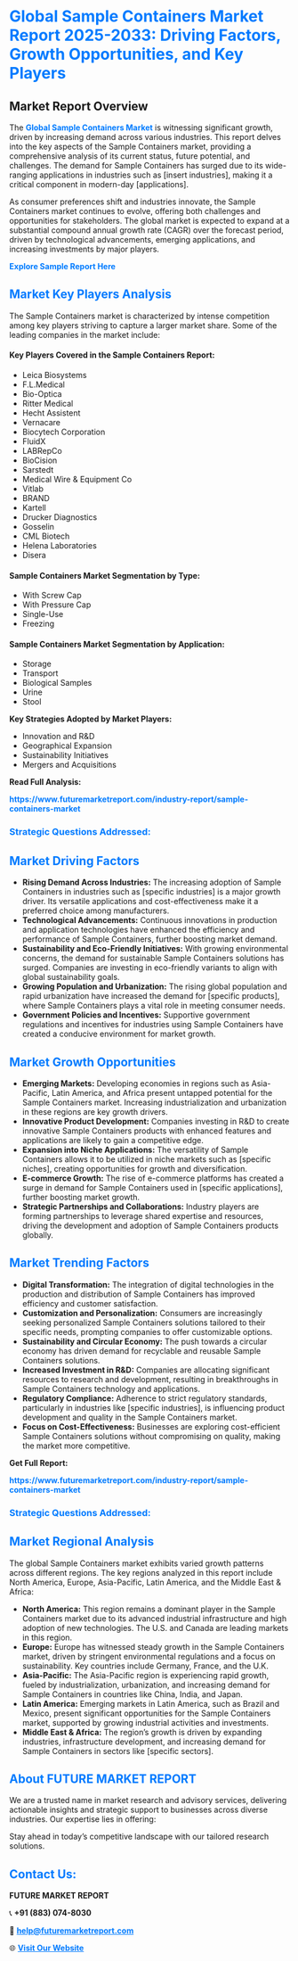 <h1 style="color: #007BFF;">Global Sample Containers Market Report 2025-2033: Driving Factors, Growth Opportunities, and Key Players</h1>

<section id="overview">
<h2>Market Report Overview</h2>
<p>The <a href="https://www.futuremarketreport.com/industry-report/sample-containers-market" style="color: #007BFF; text-decoration: none;"><strong>Global Sample Containers Market</strong></a> is witnessing significant growth, driven by increasing demand across various industries. This report delves into the key aspects of the Sample Containers market, providing a comprehensive analysis of its current status, future potential, and challenges. The demand for Sample Containers has surged due to its wide-ranging applications in industries such as [insert industries], making it a critical component in modern-day [applications].</p>
<p>As consumer preferences shift and industries innovate, the Sample Containers market continues to evolve, offering both challenges and opportunities for stakeholders. The global market is expected to expand at a substantial compound annual growth rate (CAGR) over the forecast period, driven by technological advancements, emerging applications, and increasing investments by major players.</p>
</section>

<section id="overview">
<p><a href="https://www.futuremarketreport.com/request-sample/reportId=56554" style="color: #007BFF; text-decoration: none;"><strong>Explore Sample Report Here</strong></a></p>
</section>

<section id="key-players">
<h2 style="color: #007BFF;">Market Key Players Analysis</h2>
<p>The Sample Containers market is characterized by intense competition among key players striving to capture a larger market share. Some of the leading companies in the market include:</p>
<h4>Key Players Covered in the Sample Containers Report:</h4>
<ul><li>Leica Biosystems</li><li>F.L.Medical</li><li>Bio-Optica</li><li>Ritter Medical</li><li>Hecht Assistent</li><li>Vernacare</li><li>Biocytech Corporation</li><li>FluidX</li><li>LABRepCo</li><li>BioCision</li><li>Sarstedt</li><li>Medical Wire &amp; Equipment Co</li><li>Vitlab</li><li>BRAND</li><li>Kartell</li><li>Drucker Diagnostics</li><li>Gosselin</li><li>CML Biotech</li><li>Helena Laboratories</li><li>Disera</li></ul>
<h4>Sample Containers Market Segmentation by Type:</h4>
<ul><li>With Screw Cap</li><li>With Pressure Cap</li><li>Single-Use</li><li>Freezing</li></ul>

<h4>Sample Containers Market Segmentation by Application:</h4>
<ul><li>Storage</li><li>Transport</li><li>Biological Samples</li><li>Urine</li><li>Stool</li></ul>
<p><strong>Key Strategies Adopted by Market Players:</strong></p>
<ul>
<li>Innovation and R&D</li>
<li>Geographical Expansion</li>
<li>Sustainability Initiatives</li>
<li>Mergers and Acquisitions</li>
</ul>
</section>

<section>
<p><strong>Read Full Analysis: </strong></p><a href="https://www.futuremarketreport.com/industry-report/sample-containers-market" style="color: #007BFF; text-decoration: none;"><strong>https://www.futuremarketreport.com/industry-report/sample-containers-market</strong></a>
<h3 style="color: #007BFF;">Strategic Questions Addressed:</h3>
</section>

<section id="driving-factors">
<h2 style="color: #007BFF;">Market Driving Factors</h2>
<ul>
<li><strong>Rising Demand Across Industries:</strong> The increasing adoption of Sample Containers in industries such as [specific industries] is a major growth driver. Its versatile applications and cost-effectiveness make it a preferred choice among manufacturers.</li>
<li><strong>Technological Advancements:</strong> Continuous innovations in production and application technologies have enhanced the efficiency and performance of Sample Containers, further boosting market demand.</li>
<li><strong>Sustainability and Eco-Friendly Initiatives:</strong> With growing environmental concerns, the demand for sustainable Sample Containers solutions has surged. Companies are investing in eco-friendly variants to align with global sustainability goals.</li>
<li><strong>Growing Population and Urbanization:</strong> The rising global population and rapid urbanization have increased the demand for [specific products], where Sample Containers plays a vital role in meeting consumer needs.</li>
<li><strong>Government Policies and Incentives:</strong> Supportive government regulations and incentives for industries using Sample Containers have created a conducive environment for market growth.</li>
</ul>
</section>

<section id="growth-opportunities">
<h2 style="color: #007BFF;">Market Growth Opportunities</h2>
<ul>
<li><strong>Emerging Markets:</strong> Developing economies in regions such as Asia-Pacific, Latin America, and Africa present untapped potential for the Sample Containers market. Increasing industrialization and urbanization in these regions are key growth drivers.</li>
<li><strong>Innovative Product Development:</strong> Companies investing in R&D to create innovative Sample Containers products with enhanced features and applications are likely to gain a competitive edge.</li>
<li><strong>Expansion into Niche Applications:</strong> The versatility of Sample Containers allows it to be utilized in niche markets such as [specific niches], creating opportunities for growth and diversification.</li>
<li><strong>E-commerce Growth:</strong> The rise of e-commerce platforms has created a surge in demand for Sample Containers used in [specific applications], further boosting market growth.</li>
<li><strong>Strategic Partnerships and Collaborations:</strong> Industry players are forming partnerships to leverage shared expertise and resources, driving the development and adoption of Sample Containers products globally.</li>
</ul>
</section>

<section id="trending-factors">
<h2 style="color: #007BFF;">Market Trending Factors</h2>
<ul>
<li><strong>Digital Transformation:</strong> The integration of digital technologies in the production and distribution of Sample Containers has improved efficiency and customer satisfaction.</li>
<li><strong>Customization and Personalization:</strong> Consumers are increasingly seeking personalized Sample Containers solutions tailored to their specific needs, prompting companies to offer customizable options.</li>
<li><strong>Sustainability and Circular Economy:</strong> The push towards a circular economy has driven demand for recyclable and reusable Sample Containers solutions.</li>
<li><strong>Increased Investment in R&D:</strong> Companies are allocating significant resources to research and development, resulting in breakthroughs in Sample Containers technology and applications.</li>
<li><strong>Regulatory Compliance:</strong> Adherence to strict regulatory standards, particularly in industries like [specific industries], is influencing product development and quality in the Sample Containers market.</li>
<li><strong>Focus on Cost-Effectiveness:</strong> Businesses are exploring cost-efficient Sample Containers solutions without compromising on quality, making the market more competitive.</li>
</ul>
</section>

<section>
<p><strong>Get Full Report: </strong></p><a href="https://www.futuremarketreport.com/industry-report/sample-containers-market" style="color: #007BFF; text-decoration: none;"><strong>https://www.futuremarketreport.com/industry-report/sample-containers-market</strong></a>
<h3 style="color: #007BFF;">Strategic Questions Addressed:</h3>
</section>


<section id="regional-analysis">
<h2 style="color: #007BFF;">Market Regional Analysis</h2>
<p>The global Sample Containers market exhibits varied growth patterns across different regions. The key regions analyzed in this report include North America, Europe, Asia-Pacific, Latin America, and the Middle East & Africa:</p>
<ul>
<li><strong>North America:</strong> This region remains a dominant player in the Sample Containers market due to its advanced industrial infrastructure and high adoption of new technologies. The U.S. and Canada are leading markets in this region.</li>
<li><strong>Europe:</strong> Europe has witnessed steady growth in the Sample Containers market, driven by stringent environmental regulations and a focus on sustainability. Key countries include Germany, France, and the U.K.</li>
<li><strong>Asia-Pacific:</strong> The Asia-Pacific region is experiencing rapid growth, fueled by industrialization, urbanization, and increasing demand for Sample Containers in countries like China, India, and Japan.</li>
<li><strong>Latin America:</strong> Emerging markets in Latin America, such as Brazil and Mexico, present significant opportunities for the Sample Containers market, supported by growing industrial activities and investments.</li>
<li><strong>Middle East & Africa:</strong> The region’s growth is driven by expanding industries, infrastructure development, and increasing demand for Sample Containers in sectors like [specific sectors].</li>
</ul>
</section>

<footer>
<h2 style="color: #007BFF;">About FUTURE MARKET REPORT</h2>
<p>We are a trusted name in market research and advisory services, delivering actionable insights and strategic support to businesses across diverse industries. Our expertise lies in offering:</p>

<p>Stay ahead in today’s competitive landscape with our tailored research solutions.</p>

<h2 style="color: #007BFF;">Contact Us:</h2>
<p><strong>FUTURE MARKET REPORT</strong></p>
<p>📞 <strong>+91 (883) 074-8030</strong></p>
<p>📧 <strong><a href="mailto:help@futuremarketreport.com" style="color: #007BFF;">help@futuremarketreport.com</a></strong></p>
<p>🌐 <strong><a href="https://www.futuremarketreport.com/" style="color: #007BFF;">Visit Our Website</a></strong></p>
</footer>